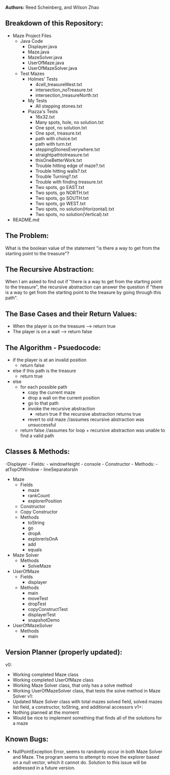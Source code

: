 **Authors:** Reed Scheinberg, and Wilson Zhao

## Breakdown of this Repository:
- Maze Project Files
    - Java Code
        - Displayer.java
        - Maze.java
        - MazeSolver.java
        - UserOfMaze.java
        - UserOfMazeSolver.java
    - Test Mazes
        - Holmes' Tests
            - 4cell_treasureWest.txt
            - intersection_noTreasure.txt
            - intersection_treasureNorth.txt
        - My Tests
            - All stepping stones.txt
        - Piazza's Tests
            - 16x32.txt
            - Many spots, hole, no solution.txt
            - One spot, no solution.txt
            - One spot, treasure.txt
            - path with choice.txt
            - path with turn.txt
            - steppingStonesEverywhere.txt
            - straightpathtotreasure.txt
            - thisOneBetterWork.txt
            - Trouble hitting edge of maze?.txt
            - Trouble hitting walls?.txt
            - Trouble Turning?.txt
            - Trouble with finding treasure.txt
            - Two spots, go EAST.txt
            - Two spots, go NORTH.txt
            - Two spots, go SOUTH.txt
            - Two spots, go WEST.txt
            - Two spots, no solution(Horizontal).txt
            - Two spots, no solution(Vertical).txt
- README.md

## The Problem:
What is the boolean value of the statement "is there a way to get from the starting point to the treasure"?

## The Recursive Abstraction:
When I am asked to find out if "there is a way to get from the starting point to the treasure", the recursive abstraction can answer the question if "there is a way to get from the starting point to the treasure by going through this path".

## The Base Cases and their Return Values:
- When the player is on the treasure --> return true
- The player is on a wall --> return false

## The Algorithm - Psuedocode:
- if the player is at an invalid position
    - return false
- else if this path is the treasure
    - return true
- else
    - for each possible path
        - copy the current maze
        - drop a wall on the current position
        - go to that path
        - invoke the recursive abstraction
            - return true if the recursive abstraction returns true
        - revert to old maze //assumes recursive abstraction was unsuccessful
    - return false //assumes for loop + recursive abstraction was unable to find a valid path
    
## Classes & Methods:
-Displayer
    - Fields:
        - windowHeight
        - console
    - Constructor
    - Methods:
        - atTopOfWindow
        - lineSeparatorsIn
- Maze
    - Fields
        - maze
        - rankCount
        - explorerPosition
    - Constructor
    - Copy Constructor
    - Methods
        - toString
        - go
        - dropA
        - explorerIsOnA
        - add
        - equals
- Maze Solver
    - Methods
        - SolveMaze
- UserOfMaze
    - Fields
        - displayer
    - Methods
        - main
        - moveTest
        - dropTest
        - copyConstructTest
        - displayerTest
        - snapshotDemo
- UserOfMazeSolver
    - Methods
        - main

    
## Version Planner (properly updated):
v0:
- Working completed Maze class
- Working completed UserOfMaze class
- Working Maze Solver class, that only has a solve method
- Working UserOfMazeSolver class, that tests the solve method in Maze Solver
v1:
- Updated Maze Solver class with total mazes solved field, solved mazes list field, a constructor, toString, and additional accessors
v1+:
- Nothing planned at the moment
- Would be nice to implement something that finds all of the solutions for a maze

## Known Bugs:
- NullPointException Error, seems to randomly occur in both Maze Solver and Maze.  The program seems to attempt to move the explorer based on a null vector, which it cannot do.  Solution to this issue will be addressed in a future version.